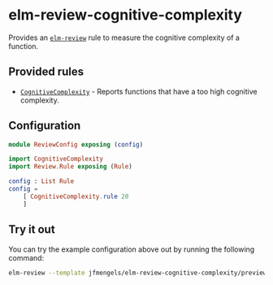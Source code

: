 # elm-review-cognitive-complexity

Provides an [`elm-review`](https://package.elm-lang.org/packages/jfmengels/elm-review/latest/) rule to measure the cognitive complexity of a function.


## Provided rules

- [`CognitiveComplexity`](https://package.elm-lang.org/packages/jfmengels/elm-review-cognitive-complexity/1.0.0/CognitiveComplexity) - Reports functions that have a too high cognitive complexity.


## Configuration

```elm
module ReviewConfig exposing (config)

import CognitiveComplexity
import Review.Rule exposing (Rule)

config : List Rule
config =
    [ CognitiveComplexity.rule 20
    ]
```


## Try it out

You can try the example configuration above out by running the following command:

```bash
elm-review --template jfmengels/elm-review-cognitive-complexity/preview
```

